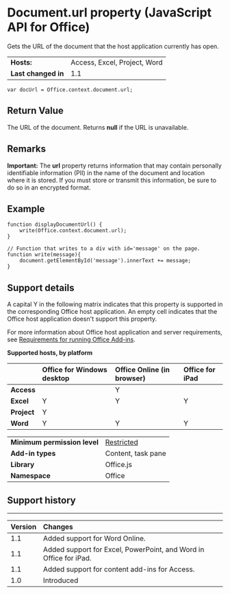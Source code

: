
# Document.url property (JavaScript API for Office)
Gets the URL of the document that the host application currently has open.

|||
|:-----|:-----|
|**Hosts:**|Access, Excel, Project, Word|
|**Last changed in**|1.1|

```
var docUrl = Office.context.document.url;
```


## Return Value

The URL of the document. Returns  **null** if the URL is unavailable.


## Remarks

 **Important:** The **url** property returns information that may contain personally identifiable information (PII) in the name of the document and location where it is stored. If you must store or transmit this information, be sure to do so in an encrypted format.


## Example




```
function displayDocumentUrl() {
    write(Office.context.document.url);
}

// Function that writes to a div with id='message' on the page.
function write(message){
    document.getElementById('message').innerText += message; 
}
```




## Support details


A capital Y in the following matrix indicates that this property is supported in the corresponding Office host application. An empty cell indicates that the Office host application doesn't support this property.

For more information about Office host application and server requirements, see [Requirements for running Office Add-ins](http://msdn.microsoft.com/library/67340567-bb9a-498c-96d3-3f52f28c16bc%28Office.15%29.aspx).


**Supported hosts, by platform**


||**Office for Windows desktop**|**Office Online (in browser)**|**Office for iPad**|
|:-----|:-----|:-----|:-----|
|**Access**||Y||
|**Excel**|Y|Y|Y|
|**Project**|Y|||
|**Word**|Y|Y|Y|

|||
|:-----|:-----|
|**Minimum permission level**|[Restricted](http://msdn.microsoft.com/library/da2efadc-4ebf-45fe-be39-397ac1eb1dbd%28Office.15%29.aspx)|
|**Add-in types**|Content, task pane|
|**Library**|Office.js|
|**Namespace**|Office|

## Support history





****


|**Version**|**Changes**|
|:-----|:-----|
|1.1|Added support for Word Online.|
|1.1|Added support for Excel, PowerPoint, and Word in Office for iPad.|
|1.1|Added support for content add-ins for Access.|
|1.0|Introduced|
